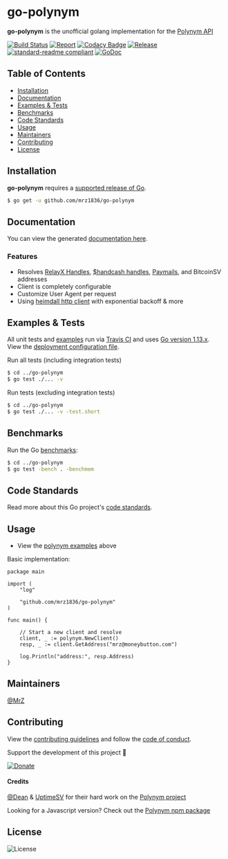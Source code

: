 # go-polynym
**go-polynym** is the unofficial golang implementation for the [Polynym API](https://polynym.io/)

[![Build Status](https://travis-ci.com/mrz1836/go-polynym.svg?branch=master&v=2)](https://travis-ci.com/mrz1836/go-polynym)
[![Report](https://goreportcard.com/badge/github.com/mrz1836/go-polynym?style=flat&v=2)](https://goreportcard.com/report/github.com/mrz1836/go-polynym)
[![Codacy Badge](https://api.codacy.com/project/badge/Grade/85aed3f384894abc958e9fa1e7f2f7ac)](https://www.codacy.com/app/mrz1818/go-polynym?utm_source=github.com&amp;utm_medium=referral&amp;utm_content=mrz1836/go-polynym&amp;utm_campaign=Badge_Grade)
[![Release](https://img.shields.io/github/release-pre/mrz1836/go-polynym.svg?style=flat&v=1)](https://github.com/mrz1836/go-polynym/releases)
[![standard-readme compliant](https://img.shields.io/badge/standard--readme-OK-green.svg?style=flat)](https://github.com/RichardLitt/standard-readme)
[![GoDoc](https://godoc.org/github.com/mrz1836/go-polynym?status.svg&style=flat)](https://godoc.org/github.com/mrz1836/go-polynym)

## Table of Contents
- [Installation](#installation)
- [Documentation](#documentation)
- [Examples & Tests](#examples--tests)
- [Benchmarks](#benchmarks)
- [Code Standards](#code-standards)
- [Usage](#usage)
- [Maintainers](#maintainers)
- [Contributing](#contributing)
- [License](#license)

## Installation

**go-polynym** requires a [supported release of Go](https://golang.org/doc/devel/release.html#policy).
```bash
$ go get -u github.com/mrz1836/go-polynym
```

## Documentation
You can view the generated [documentation here](https://godoc.org/github.com/mrz1836/go-polynym).

### Features
- Resolves [RelayX Handles](https://relayx.io),  [$handcash handles](https://handcash.io), [Paymails](https://bsvalias.org/), and BitcoinSV addresses
- Client is completely configurable
- Customize User Agent per request
- Using [heimdall http client](https://github.com/gojek/heimdall) with exponential backoff & more

## Examples & Tests
All unit tests and [examples](polynym_test.go) run via [Travis CI](https://travis-ci.org/mrz1836/go-polynym) and uses [Go version 1.13.x](https://golang.org/doc/go1.13). View the [deployment configuration file](.travis.yml).

Run all tests (including integration tests)
```bash
$ cd ../go-polynym
$ go test ./... -v
```

Run tests (excluding integration tests)
```bash
$ cd ../go-polynym
$ go test ./... -v -test.short
```

## Benchmarks
Run the Go [benchmarks](polynym_test.go):
```bash
$ cd ../go-polynym
$ go test -bench . -benchmem
```

## Code Standards
Read more about this Go project's [code standards](CODE_STANDARDS.md).

## Usage
- View the [polynym examples](#examples--tests) above

Basic implementation:
```golang
package main

import (
	"log"

	"github.com/mrz1836/go-polynym"
)

func main() {

	// Start a new client and resolve
	client, _ := polynym.NewClient()
	resp, _ := client.GetAddress("mrz@moneybutton.com")

	log.Println("address:", resp.Address)
}
```

## Maintainers

[@MrZ](https://github.com/mrz1836)

## Contributing

View the [contributing guidelines](CONTRIBUTING.md) and follow the [code of conduct](CODE_OF_CONDUCT.md).

Support the development of this project 🙏

[![Donate](https://img.shields.io/badge/donate-bitcoin-brightgreen.svg)](https://mrz1818.com/?tab=tips&af=go-polynym)

#### Credits

[@Dean](https://github.com/deanmlittle) & [UptimeSV](https://github.com/uptimesv) for their hard work on the [Polynym project](https://polynym.io/)

Looking for a Javascript version? Check out the [Polynym npm package](https://www.npmjs.com/package/polynym)

## License

![License](https://img.shields.io/github/license/mrz1836/go-polynym.svg?style=flat&v=2)